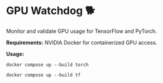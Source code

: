 # GPU Watchdog 🐕
Monitor and validate GPU usage for TensorFlow and PyTorch.

**Requirements:** NVIDIA Docker for containerized GPU access.

**Usage:**
```
docker compose up --build torch
```

```
docker compose up --build tf
```
